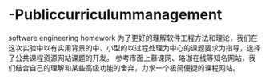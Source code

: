 # -Publiccurriculummanagement
software engineering homework
为了更好的理解软件工程方法和理论，我们在这次实验中以有实用背景的中、小型的以过程处理为中心的课题要求为指导，选择了公共课程资源网站课题的开发。
参考市面上慕课网、珞珈在线等知名网站，我们结合自己的理解和某些高级功能的舍弃，力求一个极简便捷的课程网站。
